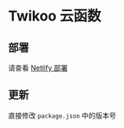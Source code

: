 # Twikoo 云函数

## 部署

请查看 [Netlify 部署](https://twikoo.js.org/backend.html#netlify-部署)

## 更新

直接修改 `package.json` 中的版本号 
